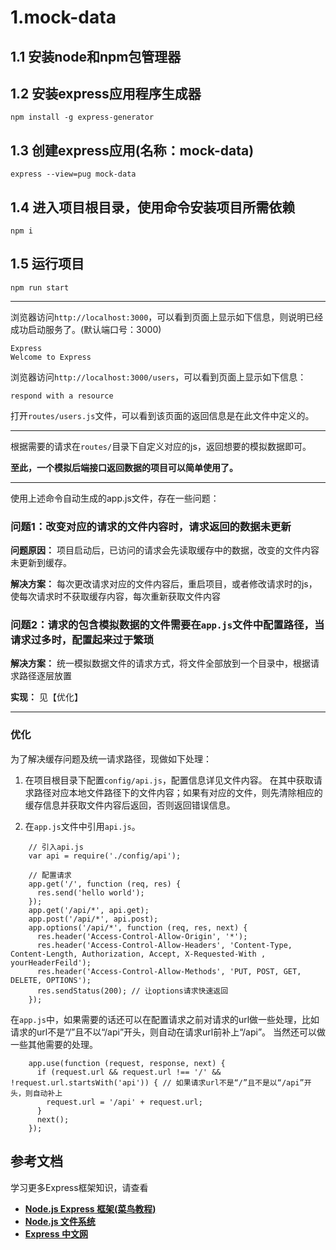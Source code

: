 # 1.mock-data

## 1.1 安装node和npm包管理器

## 1.2 安装express应用程序生成器
```
npm install -g express-generator
```

## 1.3 创建express应用(名称：mock-data)
```
express --view=pug mock-data
```

## 1.4 进入项目根目录，使用命令安装项目所需依赖
```
npm i
```
## 1.5 运行项目
```
npm run start
```

---
浏览器访问```http://localhost:3000```，可以看到页面上显示如下信息，则说明已经成功启动服务了。(默认端口号：3000)
```
Express
Welcome to Express
```

浏览器访问```http://localhost:3000/users```，可以看到页面上显示如下信息：
```
respond with a resource
```
打开```routes/users.js```文件，可以看到该页面的返回信息是在此文件中定义的。

---

根据需要的请求在```routes/```目录下自定义对应的js，返回想要的模拟数据即可。

**至此，一个模拟后端接口返回数据的项目可以简单使用了。**

---
使用上述命令自动生成的app.js文件，存在一些问题：
### 问题1：改变对应的请求的文件内容时，请求返回的数据未更新

**问题原因：** 项目启动后，已访问的请求会先读取缓存中的数据，改变的文件内容未更新到缓存。

**解决方案：** 每次更改请求对应的文件内容后，重启项目，或者修改请求时的js，使每次请求时不获取缓存内容，每次重新获取文件内容

### 问题2：请求的包含模拟数据的文件需要在```app.js```文件中配置路径，当请求过多时，配置起来过于繁琐

**解决方案：** 统一模拟数据文件的请求方式，将文件全部放到一个目录中，根据请求路径逐层放置

**实现：** 见【优化】

---

### 优化
为了解决缓存问题及统一请求路径，现做如下处理：
1. 在项目根目录下配置```config/api.js```，配置信息详见文件内容。
在其中获取请求路径对应本地文件路径下的文件内容；如果有对应的文件，则先清除相应的缓存信息并获取文件内容后返回，否则返回错误信息。
    
2. 在```app.js```文件中引用```api.js```。
```
    // 引入api.js
    var api = require('./config/api');
```
    
```
    // 配置请求
    app.get('/', function (req, res) {
      res.send('hello world');
    });
    app.get('/api/*', api.get);
    app.post('/api/*', api.post);
    app.options('/api/*', function (req, res, next) {
      res.header('Access-Control-Allow-Origin', '*');
      res.header('Access-Control-Allow-Headers', 'Content-Type, Content-Length, Authorization, Accept, X-Requested-With , yourHeaderFeild');
      res.header('Access-Control-Allow-Methods', 'PUT, POST, GET, DELETE, OPTIONS');
      res.sendStatus(200); // 让options请求快速返回
    });
```

在```app.js```中，如果需要的话还可以在配置请求之前对请求的url做一些处理，比如请求的url不是“/”且不以“/api”开头，则自动在请求url前补上“/api”。
当然还可以做一些其他需要的处理。
```
    app.use(function (request, response, next) {
      if (request.url && request.url !== '/' && !request.url.startsWith('api')) { // 如果请求url不是“/”且不是以“/api”开头，则自动补上
        request.url = '/api' + request.url;
      }
      next();
    });
```

## 参考文档
学习更多Express框架知识，请查看
- [**Node.js Express 框架(菜鸟教程)**](https://www.runoob.com/nodejs/nodejs-express-framework.html)
- [**Node.js 文件系统**](https://www.runoob.com/nodejs/nodejs-fs.html)
- [**Express 中文网**](https://www.expressjs.com.cn/)
